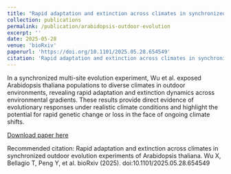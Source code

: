 ```yaml
---
title: "Rapid adaptation and extinction across climates in synchronized outdoor evolution experiments of Arabidopsis thaliana"
collection: publications
permalink: /publication/arabidopsis-outdoor-evolution
excerpt: ''
date: 2025-05-28
venue: 'bioRxiv'
paperurl: 'https://doi.org/10.1101/2025.05.28.654549'
citation: 'Rapid adaptation and extinction across climates in synchronized outdoor evolution experiments of Arabidopsis thaliana. Wu X, Bellagio T, Peng Y, et al. bioRxiv (2025). doi:10.1101/2025.05.28.654549'
---
```

In a synchronized multi-site evolution experiment, Wu et al. exposed Arabidopsis thaliana populations to diverse climates in outdoor environments, revealing rapid adaptation and extinction dynamics across environmental gradients. These results provide direct evidence of evolutionary responses under realistic climate conditions and highlight the potential for rapid genetic change or loss in the face of ongoing climate shifts.

[Download paper here](https://doi.org/10.1101/2025.05.28.654549)

Recommended citation: Rapid adaptation and extinction across climates in synchronized outdoor evolution experiments of Arabidopsis thaliana. Wu X, Bellagio T, Peng Y, et al. bioRxiv (2025). doi:10.1101/2025.05.28.654549

